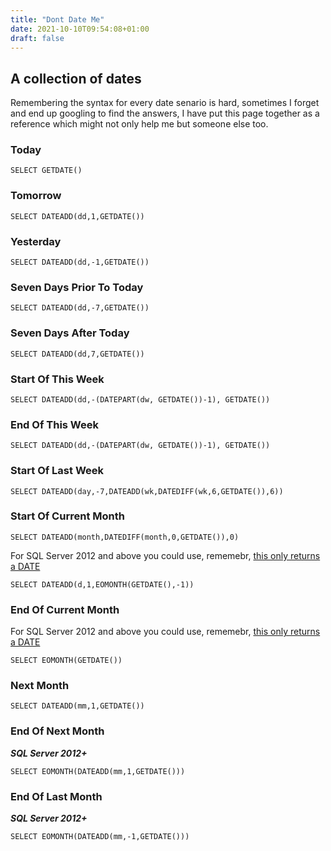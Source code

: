 ```yaml
---
title: "Dont Date Me"
date: 2021-10-10T09:54:08+01:00
draft: false
---
```


## A collection of dates

Remembering the syntax for every date senario is hard, sometimes I forget and end up googling to find the answers, I have put this page together as a reference which might not only help me but someone else too. 

### Today

```
SELECT GETDATE() 
```

### Tomorrow

```
SELECT DATEADD(dd,1,GETDATE())
```

### Yesterday

```
SELECT DATEADD(dd,-1,GETDATE())
```

### Seven Days Prior To Today

```
SELECT DATEADD(dd,-7,GETDATE())
```

### Seven Days After Today

```
SELECT DATEADD(dd,7,GETDATE())
```

### Start Of This Week

```
SELECT DATEADD(dd,-(DATEPART(dw, GETDATE())-1), GETDATE())
```

### End Of This Week

```
SELECT DATEADD(dd,-(DATEPART(dw, GETDATE())-1), GETDATE())
```

### Start Of Last Week

```
SELECT DATEADD(day,-7,DATEADD(wk,DATEDIFF(wk,6,GETDATE()),6))
```

<!-- ### End Of Last Week -->

<!-- ### Start Of Next Week -->

<!-- ### End Of Next Week -->

 ### Start Of Current Month

```
SELECT DATEADD(month,DATEDIFF(month,0,GETDATE()),0)
```

For SQL Server 2012 and above you could use, rememebr, [this only returns a DATE](/posts/2021-09-06-be-careful-when-using-eomonth/) 

```
SELECT DATEADD(d,1,EOMONTH(GETDATE(),-1))
```

### End Of Current Month

For SQL Server 2012 and above you could use, rememebr, [this only returns a DATE](/posts/2021-09-06-be-careful-when-using-eomonth/) 

```
SELECT EOMONTH(GETDATE())
```

### Next Month

```
SELECT DATEADD(mm,1,GETDATE())
```

<!-- ### Start Of Next Month -->

### End Of Next Month

***SQL Server 2012+***

```
SELECT EOMONTH(DATEADD(mm,1,GETDATE()))
```
<!-- ### Last Month

### Start Of Last Month -->

### End Of Last Month

***SQL Server 2012+***

```
SELECT EOMONTH(DATEADD(mm,-1,GETDATE()))
```
